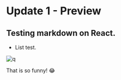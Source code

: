 # Update 1 - Preview

## Testing markdown on React.

* List test.

![q](https://logodownload.org/wp-content/uploads/2015/05/river-plate-logo-0-1.png)

That is so funny! :joy:
